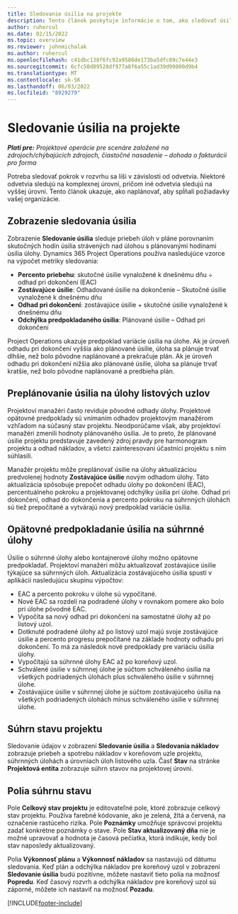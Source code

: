 ```yaml
---
title: Sledovanie úsilia na projekte
description: Tento článok poskytuje informácie o tom, ako sledovať úsilie na projekte a priebeh prác.
author: ruhercul
ms.date: 02/15/2022
ms.topic: overview
ms.reviewer: johnmichalak
ms.author: ruhercul
ms.openlocfilehash: c41dbc138f6fc92a9586de173ba5dfc89c7e44e3
ms.sourcegitcommit: 6cfc50d89528df977a8f6a55c1ad39d99800d9b4
ms.translationtype: MT
ms.contentlocale: sk-SK
ms.lasthandoff: 06/03/2022
ms.locfileid: "8929279"
---
```

# <a name="project-effort-tracking"></a>Sledovanie úsilia na projekte

_**Platí pre:** Projektové operácie pre scenáre založené na zdrojoch/chýbajúcich zdrojoch, čiastočné nasadenie – dohoda o fakturácii pro forma_

Potreba sledovať pokrok v rozvrhu sa líši v závislosti od odvetvia. Niektoré odvetvia sledujú na komplexnej úrovni, pričom iné odvetvia sledujú na vyššej úrovni. Tento článok ukazuje, ako naplánovať, aby spĺňali požiadavky vašej organizácie.

## <a name="effort-tracking-view"></a>Zobrazenie sledovania úsilia

Zobrazenie **Sledovanie úsilia** sleduje priebeh úloh v pláne porovnaním skutočných hodín úsilia strávených nad úlohou s plánovanými hodinami úsilia úlohy. Dynamics 365 Project Operations používa nasledujúce vzorce na výpočet metriky sledovania:

- **Percento priebehu**: skutočné úsilie vynaložené k dnešnému dňu ÷ odhad pri dokončení (EAC) 
- **Zostávajúce úsilie**: Odhadované úsilie na dokončenie – Skutočné úsilie vynaložené k dnešnému dňu 
- **Odhad pri dokončení**: zostávajúce úsilie + skutočné úsilie vynaložené k dnešnému dňu 
- **Odchýlka predpokladaného úsilia**: Plánované úsilie – Odhad pri dokončení

Project Operations ukazuje predpoklad variácie úsilia na úlohe. Ak je úroveň odhadu pri dokončení vyššia ako plánované úsilie, úloha sa plánuje trvať dlhšie, než bolo pôvodne naplánované a prekračuje plán. Ak je úroveň odhadu pri dokončení nižšia ako plánované úsilie, úloha sa plánuje trvať kratšie, než bolo pôvodne naplánované a predbieha plán.

## <a name="reprojecting-effort-on-leaf-node-tasks"></a>Preplánovanie úsilia na úlohy listových uzlov

Projektoví manažéri často reviduje pôvodné odhady úlohy. Projektové opätovné predpoklady sú vnímaním odhadov projektovým manažérom vzhľadom na súčasný stav projektu. Neodporúčame však, aby projektoví manažéri zmenili hodnoty plánovaného úsilia. Je to preto, že plánované úsilie projektu predstavuje zavedený zdroj pravdy pre harmonogram projektu a odhad nákladov, a všetci zainteresovaní účastníci projektu s ním súhlasili.

Manažér projektu môže preplánovať úsilie na úlohy aktualizáciou predvolenej hodnoty **Zostávajúce úsilie** novým odhadom úlohy. Táto aktualizácia spôsobuje prepočet odhadu úlohy po dokončení (EAC), percentuálneho pokroku a projektovanej odchýlky úsilia pri úlohe. Odhad pri dokončení, odhad do dokončenia a percento pokroku na súhrnných úlohách sú tiež prepočítané a vytvárajú nový predpoklad variácie úsilia.

## <a name="reprojection-of-effort-on-summary-tasks"></a>Opätovné predpokladanie úsilia na súhrnné úlohy

Úsilie o súhrnné úlohy alebo kontajnerové úlohy možno opätovne predpokladať. Projektoví manažéri môžu aktualizovať zostávajúce úsilie týkajúce sa súhrnných úloh. Aktualizácia zostávajúceho úsilia spustí v aplikácii nasledujúcu skupinu výpočtov:

- EAC a percento pokroku v úlohe sú vypočítané.
- Nové EAC sa rozdelí na podradené úlohy v rovnakom pomere ako bolo pri úlohe pôvodné EAC.
- Vypočíta sa nový odhad pri dokončení na samostatné úlohy až po listový uzol. 
- Dotknuté podradené úlohy až po listový uzol majú svoje zostávajúce úsilie a percento progresu prepočítané na základe hodnoty odhadu pri dokončení. To má za následok nové predpoklady pre variáciu úsilia úlohy. 
- Vypočítajú sa súhrnné úlohy EAC až po koreňový uzol.
- Schválené úsilie v súhrnnej úlohe je súčtom schváleného úsilia na všetkých podriadených úlohách plus schváleného úsilie v súhrnnej úlohe.
- Zostávajúce úsilie v súhrnnej úlohe je súčtom zostávajúceho úsilia na všetkých podriadených úlohách mínus schváleného úsilie v súhrnnej úlohe.

## <a name="project-status-summary"></a>Súhrn stavu projektu

Sledovanie údajov v zobrazení **Sledovanie úsilia** a **Sledovania nákladov** zobrazuje priebeh a spotrebu nákladov v koreňovom uzle projektu, súhrnných úlohách a úrovniach úloh listového uzla. Časť **Stav** na stránke **Projektová entita** zobrazuje súhrn stavov na projektovej úrovni.

## <a name="status-summary-fields"></a>Polia súhrnu stavu

Pole **Celkový stav projektu** je editovateľné pole, ktoré zobrazuje celkový stav projektu. Používa farebné kódovanie, ako je zelená, žltá a červená, na označenie rastúceho rizika. Pole **Poznámky** umožňuje správcovi projektu zadať konkrétne poznámky o stave. Pole **Stav aktualizovaný dňa** nie je možné upravovať a hodnota je časová pečiatka, ktorá indikuje, kedy bol stav naposledy aktualizovaný.

Polia **Výkonnosť plánu** a **Výkonnosť nákladov** sa nastavujú od dátumu sledovania. Keď plán a odchýlka nákladov pre koreňový uzol v zobrazení **Sledovanie úsilia** budú pozitívne, môžete nastaviť tieto polia na možnosť **Popredu**. Keď časový rozvrh a odchýlka nákladov pre koreňový uzol sú záporné, môžete ich nastaviť na možnosť **Pozadu**.


[!INCLUDE[footer-include](../includes/footer-banner.md)]

